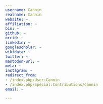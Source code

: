 ```yaml
---
username: Cannin
realname: Cannin
website: ~
affiliation: ~
bio: ~
github: ~
orcid: ~
linkedin: ~
googlescholar: ~
wikidata: ~
twitter: ~
mastodon-url: ~
meta: ~
instagram: ~
redirect_from:
- /index.php/User:Cannin
- /index.php/Special:Contributions/Cannin
email: ~

---
```

